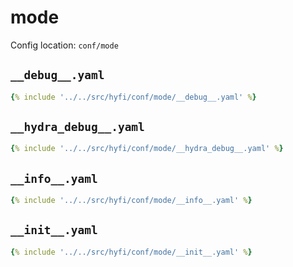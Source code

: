 # mode

Config location: `conf/mode`

## `__debug__.yaml`

```yaml
{% include '../../src/hyfi/conf/mode/__debug__.yaml' %}
```

## `__hydra_debug__.yaml`

```yaml
{% include '../../src/hyfi/conf/mode/__hydra_debug__.yaml' %}
```

## `__info__.yaml`

```yaml
{% include '../../src/hyfi/conf/mode/__info__.yaml' %}
```

## `__init__.yaml`

```yaml
{% include '../../src/hyfi/conf/mode/__init__.yaml' %}
```

